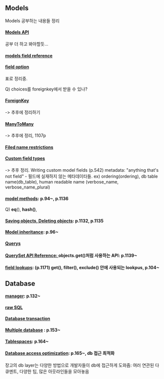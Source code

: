 ## Models

Models 공부하는 내용들 정리

#### [Models API](https://github.com/bartkim0426/django-document/blob/master/models/models%20API.md)

공부 더 하고 봐야할듯...

#### [models field reference](https://github.com/bartkim0426/django-document/blob/master/models/model%20field%20reference.md)

#### [field option](https://github.com/bartkim0426/django-document/blob/master/models/field%20lookups.markdown)

표로 정리중. 

Q) choices를 foreignkey에서 받을 수 있나? 

#### [ForeignKey](https://github.com/bartkim0426/django-document/blob/master/models/ForeignKey.md)

-> 추후에 정리하기

#### [ManyToMany]()

-> 추후에 정리, 1107p

#### [Filed name restrictions]()

#### [Custom field types]()

-> 추후 정리. Writing custom model fields (p.542)
metadata: "anything that's not  field" - 필드에 실재하지 않는 메타데이타들.
ex) ordering(ordering), db table name(db_table), human readable name (verbose_name, verbose_name_plural)

#### [model methods](https://github.com/bartkim0426/django-document/blob/master/models/model%20method.md): p.94~, p.1136

Q) __eq__(), __hash()__,

#### [Saving objects, Deleting objects](): p.1132, p.1135

#### [Model inheritance](): p.96~

#### [Querys](https://github.com/bartkim0426/django-document/blob/master/models/querys.md)

#### [QuerySet API Reference: ](https://github.com/bartkim0426/django-document/blob/master/models/Queryset%20API%20Reference.markdown) objects.get()처럼 사용하는 API: p.1139~ 

#### [field lookups](https://github.com/bartkim0426/django-document/blob/master/models/field%20lookups.markdown): (p.1171) get(), filter(), exclude() 안에 사용되는 lookpus, p.104~

## Database
#### [manager](https://github.com/bartkim0426/django-document/blob/master/models/manager.md): p.132~

#### [raw SQL](https://github.com/bartkim0426/django-document/blob/master/models/SQL.md)

#### [Database transaction](https://github.com/bartkim0426/django-document/blob/master/models/Database%20transactions.md)

#### [Multiple database](https://github.com/bartkim0426/django-document/blob/master/models/Multiple%20database.md) : p.153~

#### [Tablespaces](): p.164~

#### [Database access optimization](): p.165~, db 접근 최적화

장고의 db layer는 다양한 방법으로 개발자들이 db에 접근하게 도와줌: 여러 연관된 다큐멘트, 다양한 팁, 많은 아웃라인들을 모아놓음

#### 